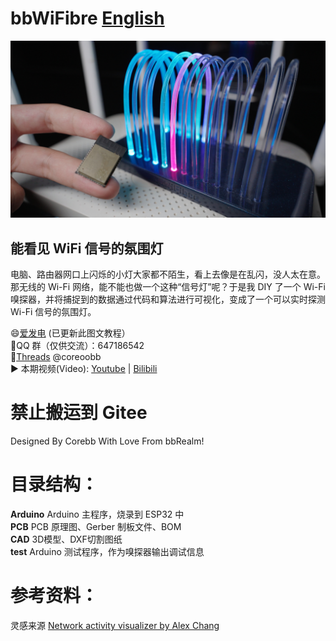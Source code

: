 # bbWiFibre [English](https://github.com/RealCorebb/bbWiFiBre/blob/main/README_EN.md "English")

![image](https://github.com/RealCorebb/bbWiFiBre/blob/main/IMG/bbWiFibre.jpg?raw=true)

## 能看见 WiFi 信号的氛围灯

电脑、路由器网口上闪烁的小灯大家都不陌生，看上去像是在乱闪，没人太在意。那无线的 Wi-Fi 网络，能不能也做一个这种“信号灯”呢？于是我 DIY 了一个 Wi-Fi 嗅探器，并将捕捉到的数据通过代码和算法进行可视化，变成了一个可以实时探测 Wi-Fi 信号的氛围灯。

😄[爱发电](https://afdian.com/a/kuruibb "爱发电") (已更新此图文教程）  
🐧QQ 群（仅供交流）：647186542  
🧵[Threads](https://www.threads.net/@coreoobb "@coreoobb") @coreoobb  
▶️ 本期视频(Video): [Youtube](https://youtu.be/fgVX8Ttq5zc "Youtube") | [ Bilibili](https://www.bilibili.com/video/BV1DB8xz7E7a " Bilibili")

# 禁止搬运到 Gitee

Designed By Corebb With Love From bbRealm!

# 目录结构：

**Arduino** Arduino 主程序，烧录到 ESP32 中  
**PCB** PCB 原理图、Gerber 制板文件、BOM  
**CAD** 3D模型、DXF切割图纸  
**test** Arduino 测试程序，作为嗅探器输出调试信息  

# 参考资料：

灵感来源 
[Network activity visualizer by Alex Chang](https://www.hackster.io/alex_chang/network-activity-visualizer-e86cec)
